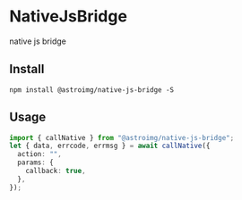 # NativeJsBridge

native js bridge

## Install

```
npm install @astroimg/native-js-bridge -S
```

## Usage

```ts
import { callNative } from "@astroimg/native-js-bridge";
let { data, errcode, errmsg } = await callNative({
  action: "",
  params: {
    callback: true,
  },
});
```
